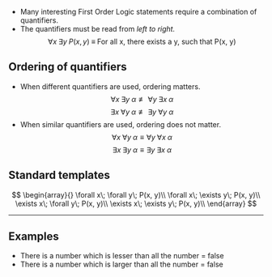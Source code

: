 - Many interesting First Order Logic statements require a combination of quantifiers.
- The quantifiers must be read from *left to right.*
$$
\forall x\; \exists y\; P(x, y)\; \equiv \; \text{For all x, there exists a y, such that P(x, y)}
$$

## Ordering of quantifiers

- When different quantifiers are used, ordering matters.
$$
\forall x\; \exists y\; \alpha \not\equiv \forall y\; \exists x\; \alpha
$$
$$
\exists x\; \forall y\; \alpha \not\equiv \exists y\; \forall y\; \alpha
$$
- When similar quantifiers are used, ordering does not matter.
$$
\forall x\; \forall y\; \alpha \equiv \forall y\; \forall x\; \alpha
$$
$$
\exists x\; \exists y\; \alpha \equiv \exists y\; \exists x\; \alpha
$$

## Standard templates

$$
\begin{array}{}
\forall x\; \forall y\; P(x, y)\\
\forall x\; \exists y\; P(x, y)\\
\exists x\; \forall y\; P(x, y)\\
\exists x\; \exists y\; P(x, y)\\
\end{array}
$$

---
## Examples

- There is a number which is lesser than all the number = false
- There is a number which is larger than all the number = false